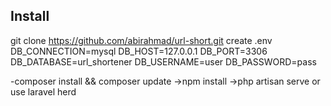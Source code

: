 ## Install
git clone https://github.com/abirahmad/url-short.git
create .env 
DB_CONNECTION=mysql
DB_HOST=127.0.0.1
DB_PORT=3306
DB_DATABASE=url_shortener
DB_USERNAME=user
DB_PASSWORD=pass

-composer install && composer update
->npm install
->php artisan serve or use laravel herd

